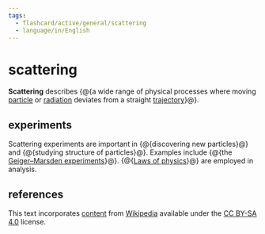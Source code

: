 ```yaml
---
tags:
  - flashcard/active/general/scattering
  - language/in/English
---
```


# scattering

__Scattering__ describes {@{a wide range of physical processes where moving [particle](particle.md) or [radiation](radiation.md) deviates from a straight [trajectory](trajectory.md)}@}.

## experiments

Scattering experiments are important in {@{discovering new particles}@} and {@{studying structure of particles}@}. Examples include {@{the [Geiger–Marsden experiments](Geiger–Marsden%20experiments.md)}@}. {@{[Laws of physics](laws%20of%20physics.md)}@} are employed in analysis.

## references

This text incorporates [content](https://en.wikipedia.org/wiki/scattering) from [Wikipedia](Wikipedia.md) available under the [CC BY-SA 4.0](https://creativecommons.org/licenses/by-sa/4.0/) license.
